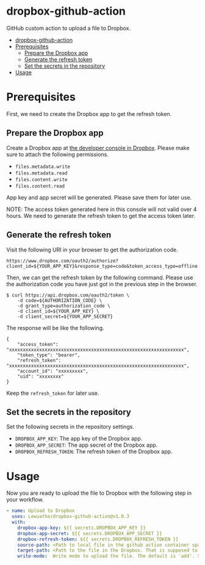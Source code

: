 dropbox-github-action
===


GitHub custom action to upload a file to Dropbox.

- [dropbox-github-action](#dropbox-github-action)
- [Prerequisites](#prerequisites)
  - [Prepare the Dropbox app](#prepare-the-dropbox-app)
  - [Generate the refresh token](#generate-the-refresh-token)
  - [Set the secrets in the repository](#set-the-secrets-in-the-repository)
- [Usage](#usage)



# Prerequisites

First, we need to create the Dropbox app to get the refresh token.

## Prepare the Dropbox app
Create a Dropbox app at [the developer console in Dropbox](https://www.dropbox.com/developers/apps/create). Please make sure to attach the following permissions.

- `files.metadata.write`
- `files.metadata.read`
- `files.content.write`
- `files.content.read`

App key and app secret will be generated. Please save them for later use.

NOTE: The access token generated here in this console will not valid over 4 hours. We need to generate the refresh token to get the access token later.

## Generate the refresh token

Visit the following URI in your browser to get the authorization code.

```
https://www.dropbox.com/oauth2/authorize?client_id=${YOUR_APP_KEY}&response_type=code&token_access_type=offline
```

Then, we can get the refresh token by the following command. Please use the authorization code you have just got in the previous step in the browser. 

```
$ curl https://api.dropbox.com/oauth2/token \
    -d code=${AUTHORIZATION_CODE} \
    -d grant_type=authorization_code \
    -d client_id=${YOUR_APP_KEY} \
    -d client_secret=${YOUR_APP_SECRET}
```

The response will be like the following.

```
{
    "access_token": "xxxxxxxxxxxxxxxxxxxxxxxxxxxxxxxxxxxxxxxxxxxxxxxxxxxxxxxxxxxxxxxx",
    "token_type": "bearer",
    "refresh_token": "xxxxxxxxxxxxxxxxxxxxxxxxxxxxxxxxxxxxxxxxxxxxxxxxxxxxxxxxxxxxxxxx",
    "account_id": "xxxxxxxxx",
    "uid": "xxxxxxxx"
}
```

Keep the `refresh_token` for later use.

## Set the secrets in the repository

Set the following secrets in the repository settings.

- `DROPBOX_APP_KEY`: The app key of the Dropbox app.
- `DROPBOX_APP_SECRET`: The app secret of the Dropbox app.
- `DROPBOX_REFRESH_TOKEN`: The refresh token of the Dropbox app.


# Usage
Now you are ready to upload the file to Dropbox with the following step in your workflow.

```yaml
- name: Upload to Dropbox
  uses: Lewuathe/dropbox-github-action@v1.0.3
  with:
    dropbox-app-key: ${{ secrets.DROPBOX_APP_KEY }}
    dropbox-app-secret: ${{ secrets.DROPBOX_APP_SECRET }}
    dropbox-refresh-token: ${{ secrets.DROPBOX_REFRESH_TOKEN }}
    source-path: <Path to local file in the github action container space>
    target-path: <Path to the file in the Dropbox. That is supposed to be under the app folder>
    write-mode:  Write mode to upload the file. The default is 'add'. See more detail here. https://www.dropbox.com/developers/documentation/http/documentation#files-upload
```




